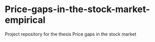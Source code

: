 # Price-gaps-in-the-stock-market-empirical
Project repository for the thesis Price gaps in the stock market
